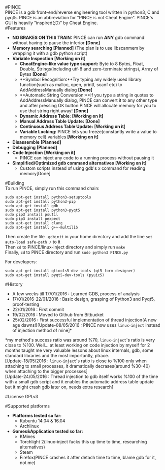 #PINCE  
PINCE is a gdb front-end/reverse engineering tool written in python3, C and pyqt5. PINCE is an abbreviation for "PINCE is not Cheat Engine". PINCE's GUI is heavily "inspired(;D)" by Cheat Engine.  
#Features   
- **NO BRAKES ON THIS TRAIN:** PINCE can run **ANY** gdb command without having to pause the inferior **[Done]**
- **Memory searching** **[Planned]**  (The plan is to use libscanmem by wrapping it with a gdb python script)
- **Variable Inspection** **[Working on it]**
  * **CheatEngine-like value type support:** Byte to 8 Bytes, Float, Double, Strings(including utf-8 and zero-terminate strings), Array of Bytes **[Done]**
  * **Symbol Recognition:**Try typing any widely used library function(such as malloc, open, printf, scanf etc) to AddAddressManually dialog **[Done]**
  * **Automatic String Conversion:**If you type a string in quotes to AddAddressManually dialog, PINCE can convert it to any other type and after pressing OK button PINCE will allocate memory for you to use that string right away! **[Done]**
  * **Dynamic Address Table:** **[Working on it]**
  * **Manual Address Table Update:** **[Done]**
  * **Continuous Address Table Update:** **[Working on it]**
  * **Variable Locking:** PINCE lets you freeze(constantly write a value to memory cell) variables **[Working on it]**
- **Disassemble** **[Planned]**
- **Debugging** **[Planned]**
- **Code Injection** **[Working on it]**
  * PINCE can inject any code to a running process without pausing it
- **Simplified/Optimized gdb command alternatives** **[Working on it]**
  * Custom scripts instead of using gdb's x command for reading memory[Done]

#Building  
To run PINCE, simply run this command chain:  
  
```
sudo apt-get install python3-setuptools  
sudo apt-get install python3-pip  
sudo apt-get install gdb  
sudo apt-get install python3-pyqt5  
sudo pip3 install psutil  
sudo pip3 install pexpect  
sudo apt-get install clang  
sudo apt-get install g++-multilib  
```  
Then create the file ```.gdbinit``` in your home directory and add the line ```set auto-load safe-path /``` to it  
Then ```cd``` to PINCE/linux-inject directory and simply run ```make```  
Finally, ```cd``` to PINCE directory and run ```sudo python3 PINCE.py```  

For developers:  
```
sudo apt-get install qttools5-dev-tools (qt5 form designer)
sudo apt-get install pyqt5-dev-tools (pyuic5)
```
  
#History
- A few weeks till 17/01/2016 : Learned GDB, process of analysis
- 17/01/2016-22/01/2016 : Basic design, grasping of Python3 and Pyqt5, proof-testing
- 22/01/2016 : First commit
- 19/02/2016 : Moved to Github from Bitbucket
- 25/02/2016 : First successful implementation of thread injection(A new age dawns!)[Update-08/05/2016 : PINCE now uses ```linux-inject``` instead of injection method of mine]*  
  


*my method's success ratio was around %70, ```linux-inject```'s ratio is very close to %100. Well... at least working on code injection by myself for 2 months taught me very valuable lessons about linux internals, gdb, some standard libraries and the most importantly, ptrace.  
[Update-18/05/2016 : ```linux-inject```'s ratio is close to %100 only when attaching to small processes, it dramatically decrases(around %30-40) when attaching to the bigger processes]  
[Update-24/05/2016 : Thread injection to gdb itself works %100 of the time with a small gdb script and it enables the automatic address table update but it might crash gdb later on, needs extra research]

#License
GPLv3

#Supported platforms
- **Platforms tested so far:**
  * Kubuntu 14.04 & 16.04
  * Archlinux
- **Games&Application tested so far:**
  * KMines
  * Torchlight 2(linux-inject fucks this up time to time, researching alternatives)
  * Steam
  * Firefox(PINCE crashes it after detach time to time, blame gdb for it, not me)

